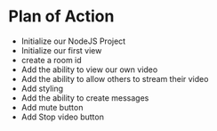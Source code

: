 # Plan of Action

- Initialize our NodeJS Project
- Initialize our first view
- create a room id
- Add the ability to view our own video
- Add the ability to allow others to stream their video
- Add styling
- Add the ability to create messages
- Add mute button
- Add Stop video button  